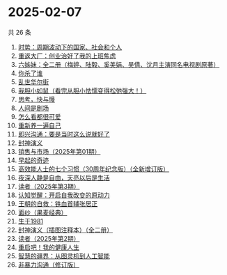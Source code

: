 # 2025-02-07

共 26 条

<!-- BEGIN WEREAD -->
<!-- 最后更新时间 2025-02-07 07:08:40 +0800 -->
1. [时势：周期波动下的国家、社会和个人](https://weread.qq.com/web/bookDetail/95332ad0813ab8705g016ce7)
1. [重返大厂：创业治好了我的上班焦虑](https://weread.qq.com/web/bookDetail/d2d322f0813ab99fdg012f73)
1. [六姊妹：全二册（梅婷、陆毅、奚美娟、吴倩、沈月主演同名电视剧原著）](https://weread.qq.com/web/bookDetail/51432e4071a73c495147467)
1. [你杀了谁](https://weread.qq.com/web/bookDetail/fdb32f80813ab9a47g0136aa)
1. [乱世华尔街](https://weread.qq.com/web/bookDetail/22432840813ab6ee1g018d20)
1. [我胆小如鼠（看完从胆小怯懦变得松弛强大！）](https://weread.qq.com/web/bookDetail/276323e0813ab90a5g0144d7)
1. [思考，快与慢](https://weread.qq.com/web/bookDetail/af83263058c217af81f8979)
1. [人间是剧场](https://weread.qq.com/web/bookDetail/86b32be0813ab6ff7g0130c2)
1. [怎么看都很可爱](https://weread.qq.com/web/bookDetail/58632340813ab9455g014db0)
1. [重新养一遍自己](https://weread.qq.com/web/bookDetail/6dd326f0813ab9a44g0167de)
1. [即兴沟通：要是当时这么说就好了](https://weread.qq.com/web/bookDetail/94f32c30813ab9942g0158fd)
1. [封神演义](https://weread.qq.com/web/bookDetail/b453256055b0e7b4550bbdd)
1. [销售与市场（2025年第01期）](https://weread.qq.com/web/bookDetail/bb4323d0813ab9a4dg01560d)
1. [早起的奇迹](https://weread.qq.com/web/bookDetail/e9c32220723bdc9ee9ca9c7)
1. [高效能人士的七个习惯（30周年纪念版）（全新增订版）](https://weread.qq.com/web/bookDetail/56d325907203e8a856def7f)
1. [夜深人静是自由，天亮以后是生活](https://weread.qq.com/web/bookDetail/d2b32520813ab95acg015e07)
1. [读者（2025年第3期）](https://weread.qq.com/web/bookDetail/37232490813ab9a61g0121cb)
1. [认知觉醒：开启自我改变的原动力](https://weread.qq.com/web/bookDetail/6a732ce07201202c6a7b30a)
1. [王朝的自救：铁血首辅张居正](https://weread.qq.com/web/bookDetail/16932270813ab9859g010cc6)
1. [面纱（果麦经典）](https://weread.qq.com/web/bookDetail/d93321205c8649d93169039)
1. [生于1981](https://weread.qq.com/web/bookDetail/c5932f60716db9cdc5922fd)
1. [封神演义（插图注释本）（全二册）](https://weread.qq.com/web/bookDetail/13b32790813ab9a46g01705f)
1. [读者（2025年第2期）](https://weread.qq.com/web/bookDetail/2c432ce0813ab99d3g010c09)
1. [重启吧！我的健康人生](https://weread.qq.com/web/bookDetail/e8a32e80813ab8de4g0191c2)
1. [智慧的疆界：从图灵机到人工智能](https://weread.qq.com/web/bookDetail/b9732f007168ac3cb976eca)
1. [非暴力沟通（修订版）](https://weread.qq.com/web/bookDetail/b7d32470813ab7e0eg015e3f)
<!-- END WEREAD -->